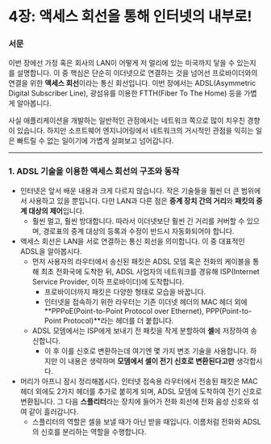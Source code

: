 # 4장: 액세스 회선을 통해 인터넷의 내부로!

### 서문

이번 장에선 가정 혹은 회사의 LAN이 어떻게 저 멀리에 있는 미국까지 닿을 수 있는지를 설명합니다. 이 중 핵심은 단순히 이더넷으로 연결하는 것을 넘어선 프로바이더와의 연결을 위한 **액세스 회선**이라는 통신 회선입니다. 이번 장에서는 ADSL(Asymmetric Digital Subscriber Line), 광섬유를 이용한 FTTH(Fiber To The Home) 등을 가볍게 알아봅니다.

사실 애플리케이션을 개발하는 일반적인 관점에서는 네트워크 쪽으로 많이 치우친 경향이 있습니다. 하지만 소프트웨어 엔지니어링에서 네트워크의 거시적인 관점을 익히는 일은 빠트릴 수 없는 일이기에 가볍게 살펴보고 넘어갑니다.

---

### 1. ADSL 기술을 이용한 액세스 회선의 구조와 동작

- 인터넷은 앞서 배운 내용과 크게 다르지 않습니다. 작은 기술들을 훨씬 더 큰 범위에서 사용하고 있을 뿐입니다. 다만 LAN과 다른 점은 **중계 장치 간의 거리**와 **패킷의 중계 대상의 제어**입니다.
    - 훨씬 멀고, 훨씬 방대합니다. 따라서 이더넷보단 훨씬 긴 거리를 커버할 수 있으며, 경로표의 중계 대상의 등록과 수정이 반드시 자동화되어야 합니다.
- 액세스 회선은 LAN을 서로 연결하는 통신 회선을 의미합니다. 이 중 대표적인 ADSL을 알아봅시다.
    - 먼저 사용자의 라우터에서 송신된 패킷은 ADSL 모뎀 혹은 전화의 케이블을 통해 최초 전화국에 도착한 뒤, ADSL 사업자의 네트워크를 경유해 ISP(Internet Service Provider, 이하 프로바이더)에 도착합니다.
        - 프로바이더까지 패킷은 다양한 형태로 모습을 바꿉니다.
        - 인터넷을 접속하기 위한 라우터는 기존 이더넷 헤더의 MAC 헤더 외에 **PPPoE(Point-to-Point Protocol over Ethernet), PPP(Point-to-Point Protocol)**라는 헤더를 더 붙힙니다.
    - ADSL 모뎀에서는 ISP에게 보내기 전 패킷을 작게 분할하여 **셀**에 저장하여 송신합니다.
        - 이 후 이를 신호로 변환하는데 여기엔 몇 가지 변조 기술을 사용합니다. 하지만 이 내용은 생략하며 **모뎀에서 셀이 전기 신호로 변환된다고만** 생각합시다.
- 머리가 아프니 잠시 정리해봅시다. 인터넷 접속용 라우터에서 전송된 패킷은 MAC 헤더 외에도 2가지 헤더를 추가로 붙히게 되며, ADSL 모뎀에 도착하여 전기 신호로 변환됩니다. 그 다음 **스플리터**라는 장치에 들어가 전화 회선에 전화 음성 신호와 섞여 같이 흘러갑니다.
    - 스플리터의 역할은 셀을 보낼 때가 아닌 받을 때입니다. 이름처럼 전화와 ADSL의 신호를 분리하는 역할을 수행합니다.